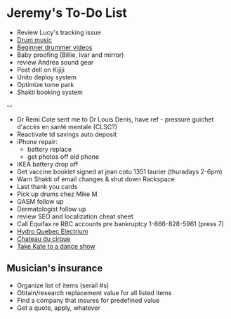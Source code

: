 # Jeremy's To-Do List

- Review Lucy's tracking issue
- [Drum music](https://www.youtube.com/watch?v=dhVsbb61CpY)
- [Beginner drummer videos](https://www.drumstheword.com/product/beginner-video-drum-lessons-starter-new-learn-how-play-drums-easy-download-drum-pack/)
- Baby proofing (Billie, Ivar and mirror)
- review Andrea sound gear
- Post dell on Kijiji
- Unito deploy system
- Optimize tome park
- Shakti booking system

--

- Dr Remi Cote sent me to Dr Louis Denis, have ref - pressure guichet d'accès en santé mentale (CLSC?)
- Reactivate td savings auto deposit
- iPhone repair:
  - battery replace
  - get photos off old phone
- IKEA battery drop off
- Get vaccine booklet signed at jean cotu 1351 laurier (thuradays 2-6pm)
- Warn Shakti of email changes & shut down Rackspace
- Last thank you cards
- Pick up drums chez Mike M
- GASM follow up
- Dermatologist follow up
- review SEO and localization cheat sheet
- Call Equifax re RBC accounts pre bankruptcy 1-866-828-5961 (press 7)
- [Hydro Quebec Electrium](http://www.hydroquebec.com/visit/monteregie/electrium.html)
- [Chateau du cirque](https://www.chateau-cirque.com/)
- [Take Kate to a dance show](https://www.quebecdanse.org/)

## Musician's insurance

- Organize list of items (serail #s)
- Obtain/research replacement value for all listed items
- Find a company that insures for predefined value
- Get a quote, apply, whatever
